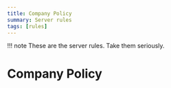 ```yaml
---
title: Company Policy
summary: Server rules
tags: [rules]
---
```


!!! note
    These are the server rules. Take them seriously.

# Company Policy
